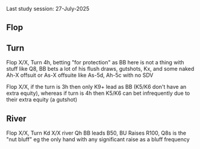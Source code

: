 Last study session: 27-July-2025

## Flop

## Turn

Flop X/X,  Turn 4h,  betting "for protection" as BB here is not a thing with stuff like Q8, BB bets a lot of his flush draws, gutshots, Kx, and some naked Ah-X offsuit or As-X offsuite like As-5d, Ah-5c with no SDV

Flop X/X, if the turn is 3h then only K9+ lead as BB  (K5/K6 don't have an extra equity), whereas if turn is 4h then K5/K6 can bet infrequently due to their extra equity (a gutshot)

## River


Flop X/X, Turn Kd X/X river Qh BB leads B50, BU Raises R100, Q8s is the "nut bluff" eg the only hand with any significant raise as a bluff frequency